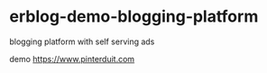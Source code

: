 # erblog-demo-blogging-platform
blogging platform with self serving ads

demo https://www.pinterduit.com
